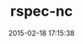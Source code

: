 ---
layout: post
title:  "rspec-nc"
repo:   "twe4ked/rspec-nc"
date:   2015-02-18 17:15:38
gemurl: https://github.com/twe4ked/rspec-nc
---